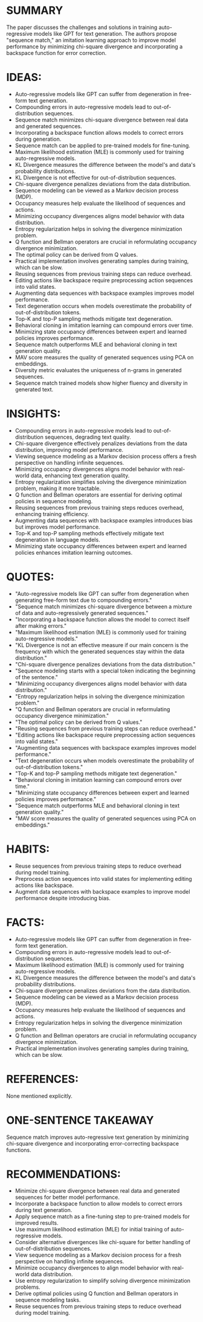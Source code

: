 # SUMMARY
The paper discusses the challenges and solutions in training auto-regressive models like GPT for text generation. The authors propose "sequence match," an imitation learning approach to improve model performance by minimizing chi-square divergence and incorporating a backspace function for error correction.

# IDEAS:
- Auto-regressive models like GPT can suffer from degeneration in free-form text generation.
- Compounding errors in auto-regressive models lead to out-of-distribution sequences.
- Sequence match minimizes chi-square divergence between real data and generated sequences.
- Incorporating a backspace function allows models to correct errors during generation.
- Sequence match can be applied to pre-trained models for fine-tuning.
- Maximum likelihood estimation (MLE) is commonly used for training auto-regressive models.
- KL Divergence measures the difference between the model's and data's probability distributions.
- KL Divergence is not effective for out-of-distribution sequences.
- Chi-square divergence penalizes deviations from the data distribution.
- Sequence modeling can be viewed as a Markov decision process (MDP).
- Occupancy measures help evaluate the likelihood of sequences and actions.
- Minimizing occupancy divergences aligns model behavior with data distribution.
- Entropy regularization helps in solving the divergence minimization problem.
- Q function and Bellman operators are crucial in reformulating occupancy divergence minimization.
- The optimal policy can be derived from Q values.
- Practical implementation involves generating samples during training, which can be slow.
- Reusing sequences from previous training steps can reduce overhead.
- Editing actions like backspace require preprocessing action sequences into valid states.
- Augmenting data sequences with backspace examples improves model performance.
- Text degeneration occurs when models overestimate the probability of out-of-distribution tokens.
- Top-K and top-P sampling methods mitigate text degeneration.
- Behavioral cloning in imitation learning can compound errors over time.
- Minimizing state occupancy differences between expert and learned policies improves performance.
- Sequence match outperforms MLE and behavioral cloning in text generation quality.
- MAV score measures the quality of generated sequences using PCA on embeddings.
- Diversity metric evaluates the uniqueness of n-grams in generated sequences.
- Sequence match trained models show higher fluency and diversity in generated text.

# INSIGHTS:
- Compounding errors in auto-regressive models lead to out-of-distribution sequences, degrading text quality.
- Chi-square divergence effectively penalizes deviations from the data distribution, improving model performance.
- Viewing sequence modeling as a Markov decision process offers a fresh perspective on handling infinite sequences.
- Minimizing occupancy divergences aligns model behavior with real-world data, enhancing text generation quality.
- Entropy regularization simplifies solving the divergence minimization problem, making it more tractable.
- Q function and Bellman operators are essential for deriving optimal policies in sequence modeling.
- Reusing sequences from previous training steps reduces overhead, enhancing training efficiency.
- Augmenting data sequences with backspace examples introduces bias but improves model performance.
- Top-K and top-P sampling methods effectively mitigate text degeneration in language models.
- Minimizing state occupancy differences between expert and learned policies enhances imitation learning outcomes.

# QUOTES:
- "Auto-regressive models like GPT can suffer from degeneration when generating free-form text due to compounding errors."
- "Sequence match minimizes chi-square divergence between a mixture of data and auto-regressively generated sequences."
- "Incorporating a backspace function allows the model to correct itself after making errors."
- "Maximum likelihood estimation (MLE) is commonly used for training auto-regressive models."
- "KL Divergence is not an effective measure if our main concern is the frequency with which the generated sequences stay within the data distribution."
- "Chi-square divergence penalizes deviations from the data distribution."
- "Sequence modeling starts with a special token indicating the beginning of the sentence."
- "Minimizing occupancy divergences aligns model behavior with data distribution."
- "Entropy regularization helps in solving the divergence minimization problem."
- "Q function and Bellman operators are crucial in reformulating occupancy divergence minimization."
- "The optimal policy can be derived from Q values."
- "Reusing sequences from previous training steps can reduce overhead."
- "Editing actions like backspace require preprocessing action sequences into valid states."
- "Augmenting data sequences with backspace examples improves model performance."
- "Text degeneration occurs when models overestimate the probability of out-of-distribution tokens."
- "Top-K and top-P sampling methods mitigate text degeneration."
- "Behavioral cloning in imitation learning can compound errors over time."
- "Minimizing state occupancy differences between expert and learned policies improves performance."
- "Sequence match outperforms MLE and behavioral cloning in text generation quality."
- "MAV score measures the quality of generated sequences using PCA on embeddings."

# HABITS:
- Reuse sequences from previous training steps to reduce overhead during model training.
- Preprocess action sequences into valid states for implementing editing actions like backspace.
- Augment data sequences with backspace examples to improve model performance despite introducing bias.

# FACTS:
- Auto-regressive models like GPT can suffer from degeneration in free-form text generation.
- Compounding errors in auto-regressive models lead to out-of-distribution sequences.
- Maximum likelihood estimation (MLE) is commonly used for training auto-regressive models.
- KL Divergence measures the difference between the model's and data's probability distributions.
- Chi-square divergence penalizes deviations from the data distribution.
- Sequence modeling can be viewed as a Markov decision process (MDP).
- Occupancy measures help evaluate the likelihood of sequences and actions.
- Entropy regularization helps in solving the divergence minimization problem.
- Q function and Bellman operators are crucial in reformulating occupancy divergence minimization.
- Practical implementation involves generating samples during training, which can be slow.

# REFERENCES:
None mentioned explicitly.

# ONE-SENTENCE TAKEAWAY
Sequence match improves auto-regressive text generation by minimizing chi-square divergence and incorporating error-correcting backspace functions.

# RECOMMENDATIONS:
- Minimize chi-square divergence between real data and generated sequences for better model performance.
- Incorporate a backspace function to allow models to correct errors during text generation.
- Apply sequence match as a fine-tuning step to pre-trained models for improved results.
- Use maximum likelihood estimation (MLE) for initial training of auto-regressive models.
- Consider alternative divergences like chi-square for better handling of out-of-distribution sequences.
- View sequence modeling as a Markov decision process for a fresh perspective on handling infinite sequences.
- Minimize occupancy divergences to align model behavior with real-world data distribution.
- Use entropy regularization to simplify solving divergence minimization problems.
- Derive optimal policies using Q function and Bellman operators in sequence modeling tasks.
- Reuse sequences from previous training steps to reduce overhead during model training.
